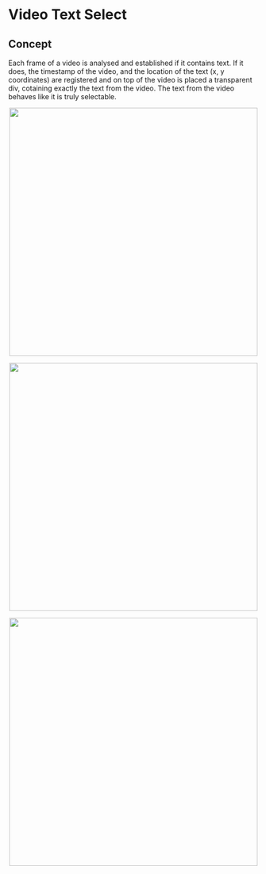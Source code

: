 # Video Text Select


## Concept

Each frame of a video is analysed and established if it contains text. If it does, the timestamp of the video, and the location of the text (x, y coordinates) are registered and on top of the video is placed a transparent div, cotaining exactly the text from the video. The text from the video behaves like it is truly selectable.


<p align="center">
    <img src="https://raw.githubusercontent.com/caveljan/video-text-select/master/docs/images/1.png" height="500px">
</p>

<p align="center">
    <img src="https://raw.githubusercontent.com/caveljan/video-text-select/master/docs/images/2.png" height="500px">
</p>

<p align="center">
    <img src="https://raw.githubusercontent.com/caveljan/video-text-select/master/docs/images/3.png" height="500px">
</p>
